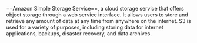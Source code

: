 ==Amazon Simple Storage Service==, a cloud storage service that offers object storage through a web service interface. It allows users to store and retrieve any amount of data at any time from anywhere on the internet. S3 is used for a variety of purposes, including storing data for internet applications, backups, disaster recovery, and data archives.